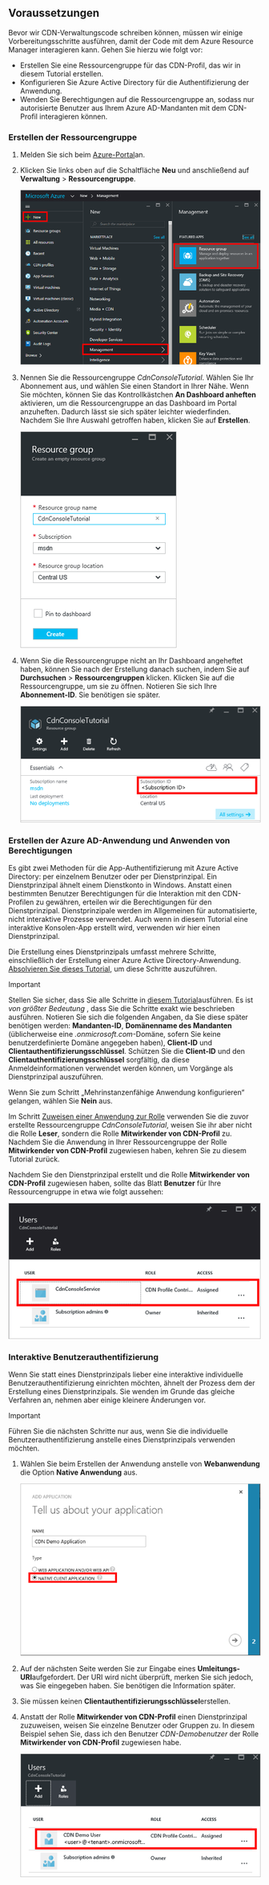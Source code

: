 ## <a name="prerequisites"></a>Voraussetzungen
Bevor wir CDN-Verwaltungscode schreiben können, müssen wir einige Vorbereitungsschritte ausführen, damit der Code mit dem Azure Resource Manager interagieren kann.  Gehen Sie hierzu wie folgt vor:

* Erstellen Sie eine Ressourcengruppe für das CDN-Profil, das wir in diesem Tutorial erstellen.
* Konfigurieren Sie Azure Active Directory für die Authentifizierung der Anwendung.
* Wenden Sie Berechtigungen auf die Ressourcengruppe an, sodass nur autorisierte Benutzer aus Ihrem Azure AD-Mandanten mit dem CDN-Profil interagieren können.

### <a name="creating-the-resource-group"></a>Erstellen der Ressourcengruppe
1. Melden Sie sich beim [Azure-Portal](https://portal.azure.com)an.
2. Klicken Sie links oben auf die Schaltfläche **Neu** und anschließend auf **Verwaltung** > **Ressourcengruppe**.

    ![Erstellen einer neuen Ressourcengruppe](./media/cdn-app-dev-prep/cdn-new-rg-1-include.png)
3. Nennen Sie die Ressourcengruppe *CdnConsoleTutorial*.  Wählen Sie Ihr Abonnement aus, und wählen Sie einen Standort in Ihrer Nähe.  Wenn Sie möchten, können Sie das Kontrollkästchen **An Dashboard anheften** aktivieren, um die Ressourcengruppe an das Dashboard im Portal anzuheften.  Dadurch lässt sie sich später leichter wiederfinden.  Nachdem Sie Ihre Auswahl getroffen haben, klicken Sie auf **Erstellen**.

    ![Benennen der Ressourcengruppe](./media/cdn-app-dev-prep/cdn-new-rg-2-include.png)
4. Wenn Sie die Ressourcengruppe nicht an Ihr Dashboard angeheftet haben, können Sie nach der Erstellung danach suchen, indem Sie auf **Durchsuchen** > **Ressourcengruppen** klicken.  Klicken Sie auf die Ressourcengruppe, um sie zu öffnen.  Notieren Sie sich Ihre **Abonnement-ID**.  Sie benötigen sie später.

    ![Benennen der Ressourcengruppe](./media/cdn-app-dev-prep/cdn-subscription-id-include.png)

### <a name="creating-the-azure-ad-application-and-applying-permissions"></a>Erstellen der Azure AD-Anwendung und Anwenden von Berechtigungen
Es gibt zwei Methoden für die App-Authentifizierung mit Azure Active Directory: per einzelnem Benutzer oder per Dienstprinzipal. Ein Dienstprinzipal ähnelt einem Dienstkonto in Windows.  Anstatt einen bestimmten Benutzer Berechtigungen für die Interaktion mit den CDN-Profilen zu gewähren, erteilen wir die Berechtigungen für den Dienstprinzipal.  Dienstprinzipale werden im Allgemeinen für automatisierte, nicht interaktive Prozesse verwendet.  Auch wenn in diesem Tutorial eine interaktive Konsolen-App erstellt wird, verwenden wir hier einen Dienstprinzipal.

Die Erstellung eines Dienstprinzipals umfasst mehrere Schritte, einschließlich der Erstellung einer Azure Active Directory-Anwendung.  [Absolvieren Sie dieses Tutorial](../articles/resource-group-create-service-principal-portal.md), um diese Schritte auszuführen.

> [!IMPORTANT]
> Stellen Sie sicher, dass Sie alle Schritte in [diesem Tutorial](../articles/resource-group-create-service-principal-portal.md)ausführen.  Es ist *von größter Bedeutung* , dass Sie die Schritte exakt wie beschrieben ausführen.  Notieren Sie sich die folgenden Angaben, da Sie diese später benötigen werden: **Mandanten-ID**, **Domänenname des Mandanten** (üblicherweise eine *.onmicrosoft.com*-Domäne, sofern Sie keine benutzerdefinierte Domäne angegeben haben), **Client-ID** und **Clientauthentifizierungsschlüssel**.  Schützen Sie die **Client-ID** und den **Clientauthentifizierungsschlüssel** sorgfältig, da diese Anmeldeinformationen verwendet werden können, um Vorgänge als Dienstprinzipal auszuführen.
>
> Wenn Sie zum Schritt „Mehrinstanzenfähige Anwendung konfigurieren“ gelangen, wählen Sie **Nein** aus.
>
> Im Schritt [Zuweisen einer Anwendung zur Rolle](../articles/azure-resource-manager/resource-group-create-service-principal-portal.md#assign-application-to-role) verwenden Sie die zuvor erstellte Ressourcengruppe *CdnConsoleTutorial*, weisen Sie ihr aber nicht die Rolle **Leser**, sondern die Rolle **Mitwirkender von CDN-Profil** zu.  Nachdem Sie die Anwendung in Ihrer Ressourcengruppe der Rolle **Mitwirkender von CDN-Profil** zugewiesen haben, kehren Sie zu diesem Tutorial zurück. 
>
>

Nachdem Sie den Dienstprinzipal erstellt und die Rolle **Mitwirkender von CDN-Profil** zugewiesen haben, sollte das Blatt **Benutzer** für Ihre Ressourcengruppe in etwa wie folgt aussehen:

![Blatt „Benutzer“](./media/cdn-app-dev-prep/cdn-service-principal-include.png)

### <a name="interactive-user-authentication"></a>Interaktive Benutzerauthentifizierung
Wenn Sie statt eines Dienstprinzipals lieber eine interaktive individuelle Benutzerauthentifizierung einrichten möchten, ähnelt der Prozess dem der Erstellung eines Dienstprinzipals.  Sie wenden im Grunde das gleiche Verfahren an, nehmen aber einige kleinere Änderungen vor.

> [!IMPORTANT]
> Führen Sie die nächsten Schritte nur aus, wenn Sie die individuelle Benutzerauthentifizierung anstelle eines Dienstprinzipals verwenden möchten.
>
>

1. Wählen Sie beim Erstellen der Anwendung anstelle von **Webanwendung** die Option **Native Anwendung** aus.

    ![Native Anwendung](./media/cdn-app-dev-prep/cdn-native-application-include.png)
2. Auf der nächsten Seite werden Sie zur Eingabe eines **Umleitungs-URI**aufgefordert.  Der URI wird nicht überprüft, merken Sie sich jedoch, was Sie eingegeben haben.  Sie benötigen die Information später.
3. Sie müssen keinen **Clientauthentifizierungsschlüssel**erstellen.
4. Anstatt der Rolle **Mitwirkender von CDN-Profil** einen Dienstprinzipal zuzuweisen, weisen Sie einzelne Benutzer oder Gruppen zu.  In diesem Beispiel sehen Sie, dass ich den Benutzer *CDN-Demobenutzer* der Rolle **Mitwirkender von CDN-Profil** zugewiesen habe.  

    ![Individueller Benutzerzugriff](./media/cdn-app-dev-prep/cdn-aad-user-include.png)


<!--HONumber=Feb17_HO1-->



